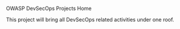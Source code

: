 OWASP DevSecOps Projects Home

This project will bring all DevSecOps related activities under one roof.
